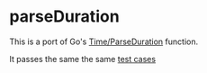 # parseDuration

This is a port of Go's [Time/ParseDuration](http://golang.org/pkg/time/#ParseDuration) function.

It passes the same the same [test cases](http://golang.org/src/pkg/time/time_test.go#L1194)



